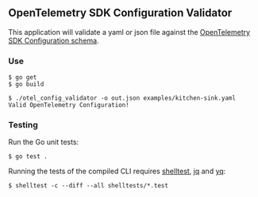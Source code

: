 ## OpenTelemetry SDK Configuration Validator

This application will validate a yaml or json file against the [OpenTelemetry
SDK Configuration schema]().

### Use

```
$ go get
$ go build

$ ./otel_config_validator -o out.json examples/kitchen-sink.yaml
Valid OpenTelemetry Configuration!
```

### Testing

Run the Go unit tests:

```
$ go test .
```

Running the tests of the compiled CLI requires
[shelltest](https://github.com/simonmichael/shelltestrunner),
[jq](https://github.com/jqlang/jq/) and [yq](https://github.com/mikefarah/yq):

```
$ shelltest -c --diff --all shelltests/*.test
```

